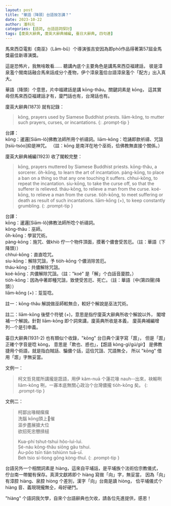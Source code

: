 ```yaml
---
layout: post
title: "華語〔降頭〕台語按怎講？"
date: 2023-10-22
author: 潘科元
categories: [語詞, 台語語詞探討]
tags: [廈英大辭典, 廈英大辭典補編, 臺日大辭典, 四句連]
---
```


馬來西亞電影《南巫》（Lâm-bû）个導演張吉安因為即phō作品得著第57屆金馬獎最佳新導演獎。

這是恐怖片，我無啥敢看…… 聽講內底个主要角色是講馬來西亞福建話，
彼是漳泉濫个閩南話融合馬來話成分个產物，伊个漳泉濫佮台語漳泉濫个「配方」出入真大。

華語〔降頭〕个意思，片中福建話是講 kōng-thâu。關鍵詞素是 kōng，
這其實毋但馬來西亞福建話才有，廈門話也有，台灣話也有。

廈英大辭典(1873) 就有記錄：

> kōng, prayers used by Siamese Buddhist priests. liām-kōng, to mutter such prayers, curses, or incantations.
{: .prompt-tip }

台譯：  
kōng：暹邏[Siām-lô]佛教法師所用个祈禱詞。liām-kōng：唸誦即款祈禱、咒詛[tsiù-tsóo]抑是神咒。
（註：kōng 是南洋在地个巫術，佮佛教無直接个關係。）

廈英大辭典補編(1923) 收了閣較完整：

> kōng, prayers muttered by Siamese Buddhist priests. kōng-thâu, a sorcerer. o̍h-kōng, to learn the art of incantation. pàng-kōng, to place a ban on a thing so that any one touching it suffers. chhui-kōng, to repeat the incantation. siu-kōng, to take the curse off, so that the sufferer is relieved. tháu-kōng, to relieve a man from the curse. koé-kōng, to relieve a man from the curse. tio̍h-kōng, to meet suffering or death as result of such incantations. liām-kōng (+), to keep constantly grumbling.
{: .prompt-tip }

台譯：  
kōng：暹邏[Siām-lô]佛教法師所唸个祈禱詞。  
kōng-thâu：巫師。  
ōh-kōng：學習咒術。  
pàng-kōng：施咒、做khiò 佇一个物件頂面，摸著个儂會受苦厄。（註：華語〔下降頭〕）  
chhui-kōng：直直唸咒。  
siu-kōng：解除咒詛，予 tio̍h-kōng 个儂消除苦厄。  
tháu-kōng：共儂解除咒詛。  
koé-kōng：共儂解除咒詛。（註："koé" 是「解」个白話音廈腔。）  
tio̍h-kōng：因為中著即種咒詛，致使受苦厄、死亡。（註：華語〔中(第四聲)降頭〕）  
liām-kōng (+)：踅踅唸。

註一：kōng-thâu 解說做巫師較無合，較好个解說是巫法咒術。

註二：liām-kōng 後壁个符號 (+)，意思是指佇廈英大辭典所收个解說以外，
閣增補一个解說。針對 liām-kōng 即个詞來講，廈英典所收是本義，
廈英典補編增列\--个是引申義。

臺日大辭典(1931-2) 也有類似个收錄，"kōng" 台日典个漢字寫「誑」，
但是「誑」正確个字音是唸 kòng， 意思是「欺也、惑也」，【誑語 kòng-gí/gú/gír】
是佛教捷用个術語，就是指白賊話、騙儂个話，這佮咒詛、咒語無仝，
所以 "kōng" 借用「誑」字無妥當。

文例一：
> 柯文哲見擺所講攏是誑語，用伊 kâm-nuā 个蓮花喙 nauh\--出來，袂輸咧 liām-kōng 咧，一寡本底無關心政治个台灣儂攏 tio̍h-kōng 矣。
{: .prompt-tip }

文例二：
> 柯鄙出喙糊瘰瘰  
> 洗腦 kōng頭上𠢕催  
> 漚步盡展搶大位  
> 欲招死忠戇摃槌  
>
> Kua-phí tshut-tshuì hôo-luì-luì.  
> Sé-náu kōng-thâu siōng gâu tshui.  
> Àu-pōo tsīn tián tshiúnn tuā-uī.  
> Beh tsio sí-tiong gōng kòng-thuî.
{: .prompt-tip }

台語另外一个相關詞素是 hiàng，這來自平埔話，是平埔族个法術佮宗教儀式，
佇台南一帶閣有保存。真濟文獻將即个 hiàng 寫做「向」字，無妥當，
因為「向」有漳腔 hiàng、泉腔 hiòng 个差別，漢字「向」台南是讀 hiòng，
佮平埔儀式个 hiàng 音、義現現攏無仝，毋好硬鬥。

"hiàng" 个語詞我欠學，自來个台語辭典也欠收，請各位先進提供，感恩！
